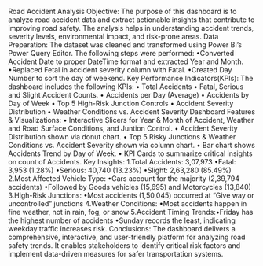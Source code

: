 Road Accident Analysis
Objective:
The purpose of this dashboard is to analyze road accident data and extract actionable insights that contribute to improving road safety. The analysis helps in understanding accident trends, severity levels, environmental impact, and risk-prone areas.
Data Preparation:
The dataset was cleaned and transformed using Power BI’s Power Query Editor. The following steps were performed:
•Converted Accident Date to proper DateTime format and extracted Year and Month.
•Replaced Fetal in accident severity column with Fatal.
•Created Day Number to sort the day of weekend.
Key Performance Indicators(KPIs):
The dashboard includes the following KPIs:
​• Total Accidents
​• Fatal, Serious and Slight Accident Counts.
​• Accidents per Day (Average)
​• Accidents by Day of Week
​• Top 5 High-Risk Junction Controls
​• Accident Severity Distribution
​• Weather Conditions vs. Accident Severity
Dashboard Features & Visualizations:
• Interactive Slicers for Year & Month of Accident, Weather and Road Surface Conditions, and Juntion Control.
​• Accident Severity Distribution shown via donut chart.
​• Top 5 Risky Junctions  & Weather Conditions vs. Accident Severity
shown via column chart.
​• Bar chart shows Accidents Trend by Day of Week.
​• KPI Cards to summarize critical insights on count of Accidents.
Key Insights:
1.Total Accidents: 3,07,973
​•Fatal: 3,953 (1.28%)
•Serious: 40,740 (13.23%)
​•Slight: 2,63,280 (85.49%)
2.Most Affected Vehicle Type:
​•Cars account for the majority (2,39,794 accidents)
​•Followed by Goods vehicles (15,695) and Motorcycles (13,840)
3.High-Risk Junctions:
​•Most accidents (1,50,045) occurred at “Give way or uncontrolled” junctions
4.Weather Conditions:
​•Most accidents happen in fine weather, not in rain, fog, or snow
5.Accident Timing Trends:
​•Friday has the highest number of accidents
​•Sunday records the least, indicating weekday traffic increases risk.
Conclusions:
​The dashboard delivers a comprehensive, interactive, and user-friendly platform for analyzing road safety trends. It enables stakeholders to identify critical risk factors and implement data-driven measures for safer transportation systems.
